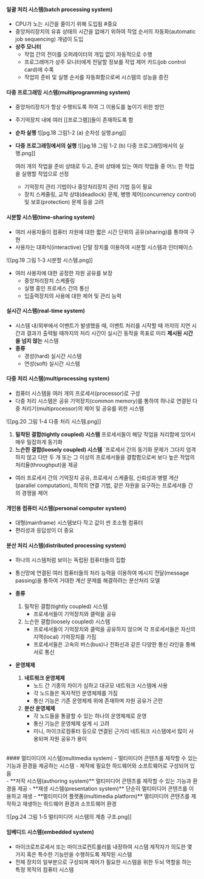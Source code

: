 #### 일괄 처리 시스템(batch processing system)
- CPU가 노는 시간을 줄이기 위해 도입됨 #중요
- 중앙처리장치의 유휴 상태의 시간을 없애기 위하여 작업 순서의 자동화(automatic job sequencing) 개념이 도입
- **상주 모니터**
  - 작업 간의 전이를 오퍼레이터의 개입 없이 자동적으로 수행
  - 프로그래머가 상주 모니터에게 전달할 정보를 작업 제어 카드(job control card)에 수록
  - 작업의 준비 및 실행 순서를 자동화함으로써 시스템의 성능을 증진
#### 다중 프로그래밍 시스템(multiprogramming system)
- 중앙처리장치가 항상 수행되도록 하여 그 이용도를 높이기 위한 방안
- 주기억장치 내에 여러 [[프로그램]]들이 존재하도록 함
- **순차 실행**
![[pg.18 그림1-2 (a) 순차성 실행.png]]
- **다중 프로그래밍에서의 실행**
 ![[pg.18 그림 1-2 (b) 다중 프로그래밍에서의 실행.png]]
 
  여러 개의 작업을 준비 상태로 두고, 준비 상태에 있는 여러 작업들 중 어느 한 작업을 실행할 작업으로 선정
  - 기억장치 관리 기법이나 중앙처리장치 관리 기법 등이 필요
  - 장치 스케줄링, 교착 상태(deadlock) 문제, 병행 제어(concurrency control) 및 보호(protection) 문제 등을 고려
#### 시분할 시스템(time-sharing system)
- 여러 사용자들이 컴퓨터 자원에 대한 짧은 시간 단위의 공유(sharing)를 통하여 구현
- 사용자는 대화식(interactive) 단말 장치를 이용하여 시분할 시스템과 인터페이스

![[pg.19 그림 1-3 시분할 시스템.png]]

- 여러 사용자에 대한 공정한 자원 공유를 보장
  - 중앙처리장치 스케줄링
  - 실행 중인 프로세스 간의 통신
  - 입출력장치의 사용에 대한 제어 및 관리 능력
#### 실시간 시스템(real-time system)
- 시스템 내/외부에서 이벤트가 발생했을 때, 이벤트 처리를 시작할 때 까지의 지연 시간과 결과가 출력될 때까지의 처리 시간이 실시간 동작을 목표로 미리 **제시된 시간을 넘지 않는** 시스템
- **종류**
  - 경성(hard) 실시간 시스템
  - 연성(soft) 실시간 시스템
#### 다중 처리 시스템(multiprocessing system)
- 컴퓨터 시스템을 여러 개의 프로세서(processor)로 구성
- 다중 처리 시스템은 공유 기억장치(common memory)를 통하여 하나로 연결된 다중 처리기(multi­processor)의 제어 및 공유를 위한 시스템

![[pg.20 그림 1-4 다중 처리 시스템.png]]

1. **밀착된 결합(tightly coupled) 시스템**
   프로세서들이 해당 작업을 처리함에 있어서 매우 밀접하게 동기화
2. **느슨한 결합(loosely coupled) 시스템**
   ´프로세서 간의 동기화 문제가 그다지 엄격하지 않고 다만 두 개 또는 그 이상의 프로세서들을 결합함으로써 보다 높은 작업의 처리율(throughput)을 제공
- 여러 프로세서 간의 기억장치 공유, 프로세서 스케줄링, 신뢰성과 병렬 계산(parallel computation), 최적의 연결 기법, 같은 자원을 요구하는 프로세서들 간의 경쟁을 제어
#### 개인용 컴퓨터 시스템(personal computer system)
- 대형(mainframe) 시스템보다 작고 값이 싼 초소형 컴퓨터
- 편리성과 응답성이 더 중요
#### 분산 처리 시스템(distributed processing system)
- 하나의 시스템처럼 보이는 독립된 컴퓨터들의 집합
- 통신망에 연결된 여러 컴퓨터들의 처리 능력을 이용하여 메시지 전달(message passing)을 통하여 거대한 계산 문제를 해결하려는 분산처리 모델

- **종류**
  1. 밀착된 결합(tightly coupled) 시스템
     - 프로세서들이 기억장치와 클럭을 공유
    2. 느슨한 결합(loosely coupled) 시스템
       - 프로세서들이 기억장치와 클럭을 공유하지 않으며 각 프로세서들은 자신의 지역(local) 기억장치를 가짐
       - 프로세서들은 고속의 버스(bus)나 전화선과 같은 다양한 통신 라인을 통해 서로 통신

- **운영체제**
  1. **네트워크 운영체제**
     - 노드 간 기종의 차이가 심하고 대규모 네트워크 시스템에 사용
     - 각 노드들은 독자적인 운영체제를 가짐
     - 통신 기능은 기존 운영체제 위에 존재하며 자원 공유가 곤란
  2. **분산 운영체제**
     - 각 노드들을 통괄할 수 있는 하나의 운영체제로 운영
     - 통신 기능은 운영체제 설계 시 고려
     - 미니, 마이크로컴퓨터 등으로 연결된 근거리 네트워크 시스템에서 많이 사용되며 자원 공유가 용이
</br>
#### 멀티미디어 시스템(multimedia system)
 - 멀티미디어 콘텐츠를 제작할 수 있는 기능과 환경을 제공하는 시스템
- 제작에 필요한 하드웨어와 소프트웨어로 구성되어 있음
  </br>
- **저작 시스템(authoring system)** 
  멀티미디어 콘텐츠를 제작할 수 있는 기능과 환경을 제공
- **재생 시스템(presentation system)**
  단순히 멀티미디어 콘텐츠를 이용하고 재생
- **멀티미디어 플랫폼(multimedia platform)**
  멀티미디어 콘텐츠를 제작하고 재생하는 하드웨어 환경과 소프트웨어 환경

![[pg.24 그림 1-5 멀티미디어 시스템의 계층 구조.png]]
</br>
#### 임베디드 시스템(embedded system)
- 마이크로프로세서 또는 마이크로컨트롤러를 내장하여 시스템 제작자가 의도한 몇 가지 혹은 특수한 기능만을 수행하도록 제작된 시스템
- 전체 장치의 일부분으로 구성되며 제어가 필요한 시스템을 위한 두뇌 역할을 하는 특정 목적의 컴퓨터 시스템